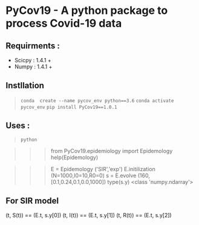 # PyCov19 - A python package to process Covid-19 data

## Requirments :
-  Scicpy : 1.4.1 + 
-  Numpy : 1.4.1 +


## Instllation 

 > `conda  create --name pycov_env python==3.6`
 > `conda activate pycov_env` 
 > `pip install PyCov19==1.0.1`


## Uses :
 > `python`

 >>> from  PyCov19.epidemiology import Epidemology
 >>> help(Epidemology)

 >>> E = Epidemology ('SIR','exp')
 >>> E.initilization (N=1000,I0=10,R0=0)
 >>> s = E.evolve (160,[0.1,0.24,0.1,0.0,1000])
 >>> type(s.y)
 <class 'numpy.ndarray'>

## For SIR model  
  (t, S(t)) ==  (E.t, s.y[0])
  (t, I(t)) ==  (E.t, s.y[1])
  (t, R(t)) ==  (E.t, s.y[2])

  



